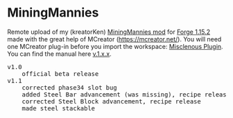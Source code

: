 # MiningMannies
Remote upload of my (kreatorKen) <a href="https://mcreator.net/modification/67670/mining-mannies">MiningMannies mod</a> for <a href="https://files.minecraftforge.net/maven/net/minecraftforge/forge/index_1.15.2.html">Forge 1.15.2</a> made with the great help of MCreator (https://mcreator.net/). You will need one MCreator plug-in before you import the workspace: <a href="https://mcreator.net/forum/60635/miscellaneous-plugin-114115">Misclenous Plugin</a>. You can find the manual here <a href="https://www.kezmonk.com/stuff/minecrafting/miningmannies/index.html">v.1.x.x</a>.
<pre>
v1.0
	official beta release
v1.1 
	corrected phase34 slot bug
	added Steel Bar advancement (was missing), recipe release
	corrected Steel Block advancement, recipe release
	made steel stackable
</pre>
